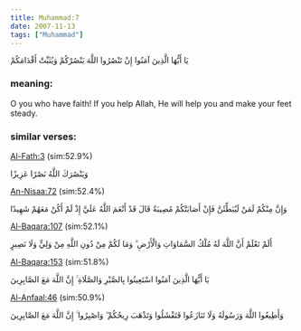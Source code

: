 ```yaml
---
title: Muhammad:7
date: 2007-11-13
tags: ["Muhammad"]
---
```

يَا أَيُّهَا الَّذِينَ آمَنُوا إِنْ تَنْصُرُوا اللَّهَ يَنْصُرْكُمْ وَيُثَبِّتْ أَقْدَامَكُمْ
### meaning: 
O you who have faith! If you help Allah, He will help you and make your feet steady.
### similar verses: 

[Al-Fath:3](/48/3) (sim:52.9%)

وَيَنْصُرَكَ اللَّهُ نَصْرًا عَزِيزًا

[An-Nisaa:72](/4/72) (sim:52.4%)

وَإِنَّ مِنْكُمْ لَمَنْ لَيُبَطِّئَنَّ فَإِنْ أَصَابَتْكُمْ مُصِيبَةٌ قَالَ قَدْ أَنْعَمَ اللَّهُ عَلَيَّ إِذْ لَمْ أَكُنْ مَعَهُمْ شَهِيدًا

[Al-Baqara:107](/2/107) (sim:52.1%)

أَلَمْ تَعْلَمْ أَنَّ اللَّهَ لَهُ مُلْكُ السَّمَاوَاتِ وَالْأَرْضِ ۗ وَمَا لَكُمْ مِنْ دُونِ اللَّهِ مِنْ وَلِيٍّ وَلَا نَصِيرٍ

[Al-Baqara:153](/2/153) (sim:51.8%)

يَا أَيُّهَا الَّذِينَ آمَنُوا اسْتَعِينُوا بِالصَّبْرِ وَالصَّلَاةِ ۚ إِنَّ اللَّهَ مَعَ الصَّابِرِينَ

[Al-Anfaal:46](/8/46) (sim:50.9%)

وَأَطِيعُوا اللَّهَ وَرَسُولَهُ وَلَا تَنَازَعُوا فَتَفْشَلُوا وَتَذْهَبَ رِيحُكُمْ ۖ وَاصْبِرُوا ۚ إِنَّ اللَّهَ مَعَ الصَّابِرِينَ
